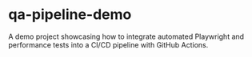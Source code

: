 # qa-pipeline-demo
A demo project showcasing how to integrate automated Playwright and performance tests into a CI/CD pipeline with GitHub Actions.
